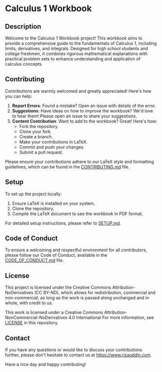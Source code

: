 # Calculus 1 Workbook

## Description
Welcome to the Calculus 1 Workbook project! This workbook aims to provide a comprehensive guide to the fundamentals of Calculus 1, including limits, derivatives, and integrals. Designed for high school students and college freshmen, it combines rigorous mathematical explanations with practical problem sets to enhance understanding and application of calculus concepts.

## Contributing
Contributions are warmly welcomed and greatly appreciated! Here's how you can help:
1. **Report Errors**: Found a mistake? Open an issue with details of the error.
2. **Suggestions**: Have ideas on how to improve the workbook? We'd love to hear them! Please open an issue to share your suggestions.
3. **Content Contribution**: Want to add to the workbook? Great! Here's how:
   - Fork the repository.
   - Clone your fork.
   - Create a branch.
   - Make your contributions in LaTeX.
   - Commit and push your changes.
   - Submit a pull request.

Please ensure your contributions adhere to our LaTeX style and formatting guidelines, which can be found in the [CONTRIBUTING.md](CONTRIBUTING.md) file.

## Setup
To set up the project locally:
1. Ensure LaTeX is installed on your system.
2. Clone the repository.
3. Compile the LaTeX document to see the workbook in PDF format.

For detailed setup instructions, please refer to [SETUP.md](SETUP.md).

## Code of Conduct
To ensure a welcoming and respectful environment for all contributors, please follow our Code of Conduct, available in the [CODE_OF_CONDUCT.md](CODE_OF_CONDUCT.md) file.

## License
This project is licensed under the Creative Commons Attribution-NoDerivatives (CC BY-ND), which allows for redistribution, commercial and non-commercial, as long as the work is passed along unchanged and in whole, with credit to us.

This work is licensed under a Creative Commons Attribution-NonCommercial-NoDerivatives 4.0 International For more information, see [LICENSE](LICENSE) in this repository.

## Contact
If you have any questions or would like to discuss your contributions further, please don't hesitate to contact us at https://www.rizauddin.com.

Have a nice day and happy contributing!

